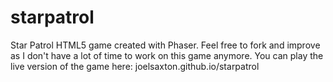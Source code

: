 starpatrol
==========

Star Patrol HTML5 game created with Phaser. Feel free to fork and improve as I don't have a lot of time to work on this game anymore. You can play the live version of the game here: joelsaxton.github.io/starpatrol
